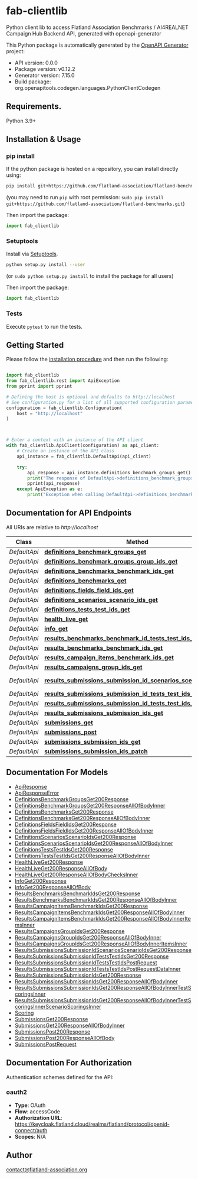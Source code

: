 # fab-clientlib
Python client lib to access Flatland Association Benchmarks / AI4REALNET Campaign Hub Backend API, generated with openapi-generator

This Python package is automatically generated by the [OpenAPI Generator](https://openapi-generator.tech) project:

- API version: 0.0.0
- Package version: v0.12.2
- Generator version: 7.15.0
- Build package: org.openapitools.codegen.languages.PythonClientCodegen

## Requirements.

Python 3.9+

## Installation & Usage
### pip install

If the python package is hosted on a repository, you can install directly using:

```sh
pip install git+https://github.com/flatland-association/flatland-benchmarks.git
```
(you may need to run `pip` with root permission: `sudo pip install git+https://github.com/flatland-association/flatland-benchmarks.git`)

Then import the package:
```python
import fab_clientlib
```

### Setuptools

Install via [Setuptools](http://pypi.python.org/pypi/setuptools).

```sh
python setup.py install --user
```
(or `sudo python setup.py install` to install the package for all users)

Then import the package:
```python
import fab_clientlib
```

### Tests

Execute `pytest` to run the tests.

## Getting Started

Please follow the [installation procedure](#installation--usage) and then run the following:

```python

import fab_clientlib
from fab_clientlib.rest import ApiException
from pprint import pprint

# Defining the host is optional and defaults to http://localhost
# See configuration.py for a list of all supported configuration parameters.
configuration = fab_clientlib.Configuration(
    host = "http://localhost"
)



# Enter a context with an instance of the API client
with fab_clientlib.ApiClient(configuration) as api_client:
    # Create an instance of the API class
    api_instance = fab_clientlib.DefaultApi(api_client)

    try:
        api_response = api_instance.definitions_benchmark_groups_get()
        print("The response of DefaultApi->definitions_benchmark_groups_get:\n")
        pprint(api_response)
    except ApiException as e:
        print("Exception when calling DefaultApi->definitions_benchmark_groups_get: %s\n" % e)

```

## Documentation for API Endpoints

All URIs are relative to *http://localhost*

Class | Method | HTTP request | Description
------------ | ------------- | ------------- | -------------
*DefaultApi* | [**definitions_benchmark_groups_get**](docs/DefaultApi.md#definitions_benchmark_groups_get) | **GET** /definitions/benchmark-groups | 
*DefaultApi* | [**definitions_benchmark_groups_group_ids_get**](docs/DefaultApi.md#definitions_benchmark_groups_group_ids_get) | **GET** /definitions/benchmark-groups/{group_ids} | 
*DefaultApi* | [**definitions_benchmarks_benchmark_ids_get**](docs/DefaultApi.md#definitions_benchmarks_benchmark_ids_get) | **GET** /definitions/benchmarks/{benchmark_ids} | 
*DefaultApi* | [**definitions_benchmarks_get**](docs/DefaultApi.md#definitions_benchmarks_get) | **GET** /definitions/benchmarks/ | 
*DefaultApi* | [**definitions_fields_field_ids_get**](docs/DefaultApi.md#definitions_fields_field_ids_get) | **GET** /definitions/fields/{field_ids} | 
*DefaultApi* | [**definitions_scenarios_scenario_ids_get**](docs/DefaultApi.md#definitions_scenarios_scenario_ids_get) | **GET** /definitions/scenarios/{scenario_ids} | 
*DefaultApi* | [**definitions_tests_test_ids_get**](docs/DefaultApi.md#definitions_tests_test_ids_get) | **GET** /definitions/tests/{test_ids} | 
*DefaultApi* | [**health_live_get**](docs/DefaultApi.md#health_live_get) | **GET** /health/live | 
*DefaultApi* | [**info_get**](docs/DefaultApi.md#info_get) | **GET** /info | 
*DefaultApi* | [**results_benchmarks_benchmark_id_tests_test_ids_get**](docs/DefaultApi.md#results_benchmarks_benchmark_id_tests_test_ids_get) | **GET** /results/benchmarks/{benchmark_id}/tests/{test_ids} | 
*DefaultApi* | [**results_benchmarks_benchmark_ids_get**](docs/DefaultApi.md#results_benchmarks_benchmark_ids_get) | **GET** /results/benchmarks/{benchmark_ids} | 
*DefaultApi* | [**results_campaign_items_benchmark_ids_get**](docs/DefaultApi.md#results_campaign_items_benchmark_ids_get) | **GET** /results/campaign-items/{benchmark_ids} | 
*DefaultApi* | [**results_campaigns_group_ids_get**](docs/DefaultApi.md#results_campaigns_group_ids_get) | **GET** /results/campaigns/{group_ids} | 
*DefaultApi* | [**results_submissions_submission_id_scenarios_scenario_ids_get**](docs/DefaultApi.md#results_submissions_submission_id_scenarios_scenario_ids_get) | **GET** /results/submissions/{submission_id}/scenarios/{scenario_ids} | 
*DefaultApi* | [**results_submissions_submission_id_tests_test_ids_get**](docs/DefaultApi.md#results_submissions_submission_id_tests_test_ids_get) | **GET** /results/submissions/{submission_id}/tests/{test_ids} | 
*DefaultApi* | [**results_submissions_submission_id_tests_test_ids_post**](docs/DefaultApi.md#results_submissions_submission_id_tests_test_ids_post) | **POST** /results/submissions/{submission_id}/tests/{test_ids} | 
*DefaultApi* | [**results_submissions_submission_ids_get**](docs/DefaultApi.md#results_submissions_submission_ids_get) | **GET** /results/submissions/{submission_ids} | 
*DefaultApi* | [**submissions_get**](docs/DefaultApi.md#submissions_get) | **GET** /submissions | 
*DefaultApi* | [**submissions_post**](docs/DefaultApi.md#submissions_post) | **POST** /submissions | 
*DefaultApi* | [**submissions_submission_ids_get**](docs/DefaultApi.md#submissions_submission_ids_get) | **GET** /submissions/{submission_ids} | 
*DefaultApi* | [**submissions_submission_ids_patch**](docs/DefaultApi.md#submissions_submission_ids_patch) | **PATCH** /submissions/{submission_ids} | 


## Documentation For Models

 - [ApiResponse](docs/ApiResponse.md)
 - [ApiResponseError](docs/ApiResponseError.md)
 - [DefinitionsBenchmarkGroupsGet200Response](docs/DefinitionsBenchmarkGroupsGet200Response.md)
 - [DefinitionsBenchmarkGroupsGet200ResponseAllOfBodyInner](docs/DefinitionsBenchmarkGroupsGet200ResponseAllOfBodyInner.md)
 - [DefinitionsBenchmarksGet200Response](docs/DefinitionsBenchmarksGet200Response.md)
 - [DefinitionsBenchmarksGet200ResponseAllOfBodyInner](docs/DefinitionsBenchmarksGet200ResponseAllOfBodyInner.md)
 - [DefinitionsFieldsFieldIdsGet200Response](docs/DefinitionsFieldsFieldIdsGet200Response.md)
 - [DefinitionsFieldsFieldIdsGet200ResponseAllOfBodyInner](docs/DefinitionsFieldsFieldIdsGet200ResponseAllOfBodyInner.md)
 - [DefinitionsScenariosScenarioIdsGet200Response](docs/DefinitionsScenariosScenarioIdsGet200Response.md)
 - [DefinitionsScenariosScenarioIdsGet200ResponseAllOfBodyInner](docs/DefinitionsScenariosScenarioIdsGet200ResponseAllOfBodyInner.md)
 - [DefinitionsTestsTestIdsGet200Response](docs/DefinitionsTestsTestIdsGet200Response.md)
 - [DefinitionsTestsTestIdsGet200ResponseAllOfBodyInner](docs/DefinitionsTestsTestIdsGet200ResponseAllOfBodyInner.md)
 - [HealthLiveGet200Response](docs/HealthLiveGet200Response.md)
 - [HealthLiveGet200ResponseAllOfBody](docs/HealthLiveGet200ResponseAllOfBody.md)
 - [HealthLiveGet200ResponseAllOfBodyChecksInner](docs/HealthLiveGet200ResponseAllOfBodyChecksInner.md)
 - [InfoGet200Response](docs/InfoGet200Response.md)
 - [InfoGet200ResponseAllOfBody](docs/InfoGet200ResponseAllOfBody.md)
 - [ResultsBenchmarksBenchmarkIdsGet200Response](docs/ResultsBenchmarksBenchmarkIdsGet200Response.md)
 - [ResultsBenchmarksBenchmarkIdsGet200ResponseAllOfBodyInner](docs/ResultsBenchmarksBenchmarkIdsGet200ResponseAllOfBodyInner.md)
 - [ResultsCampaignItemsBenchmarkIdsGet200Response](docs/ResultsCampaignItemsBenchmarkIdsGet200Response.md)
 - [ResultsCampaignItemsBenchmarkIdsGet200ResponseAllOfBodyInner](docs/ResultsCampaignItemsBenchmarkIdsGet200ResponseAllOfBodyInner.md)
 - [ResultsCampaignItemsBenchmarkIdsGet200ResponseAllOfBodyInnerItemsInner](docs/ResultsCampaignItemsBenchmarkIdsGet200ResponseAllOfBodyInnerItemsInner.md)
 - [ResultsCampaignsGroupIdsGet200Response](docs/ResultsCampaignsGroupIdsGet200Response.md)
 - [ResultsCampaignsGroupIdsGet200ResponseAllOfBodyInner](docs/ResultsCampaignsGroupIdsGet200ResponseAllOfBodyInner.md)
 - [ResultsCampaignsGroupIdsGet200ResponseAllOfBodyInnerItemsInner](docs/ResultsCampaignsGroupIdsGet200ResponseAllOfBodyInnerItemsInner.md)
 - [ResultsSubmissionsSubmissionIdScenariosScenarioIdsGet200Response](docs/ResultsSubmissionsSubmissionIdScenariosScenarioIdsGet200Response.md)
 - [ResultsSubmissionsSubmissionIdTestsTestIdsGet200Response](docs/ResultsSubmissionsSubmissionIdTestsTestIdsGet200Response.md)
 - [ResultsSubmissionsSubmissionIdTestsTestIdsPostRequest](docs/ResultsSubmissionsSubmissionIdTestsTestIdsPostRequest.md)
 - [ResultsSubmissionsSubmissionIdTestsTestIdsPostRequestDataInner](docs/ResultsSubmissionsSubmissionIdTestsTestIdsPostRequestDataInner.md)
 - [ResultsSubmissionsSubmissionIdsGet200Response](docs/ResultsSubmissionsSubmissionIdsGet200Response.md)
 - [ResultsSubmissionsSubmissionIdsGet200ResponseAllOfBodyInner](docs/ResultsSubmissionsSubmissionIdsGet200ResponseAllOfBodyInner.md)
 - [ResultsSubmissionsSubmissionIdsGet200ResponseAllOfBodyInnerTestScoringsInner](docs/ResultsSubmissionsSubmissionIdsGet200ResponseAllOfBodyInnerTestScoringsInner.md)
 - [ResultsSubmissionsSubmissionIdsGet200ResponseAllOfBodyInnerTestScoringsInnerScenarioScoringsInner](docs/ResultsSubmissionsSubmissionIdsGet200ResponseAllOfBodyInnerTestScoringsInnerScenarioScoringsInner.md)
 - [Scoring](docs/Scoring.md)
 - [SubmissionsGet200Response](docs/SubmissionsGet200Response.md)
 - [SubmissionsGet200ResponseAllOfBodyInner](docs/SubmissionsGet200ResponseAllOfBodyInner.md)
 - [SubmissionsPost200Response](docs/SubmissionsPost200Response.md)
 - [SubmissionsPost200ResponseAllOfBody](docs/SubmissionsPost200ResponseAllOfBody.md)
 - [SubmissionsPostRequest](docs/SubmissionsPostRequest.md)


<a id="documentation-for-authorization"></a>
## Documentation For Authorization


Authentication schemes defined for the API:
<a id="oauth2"></a>
### oauth2

- **Type**: OAuth
- **Flow**: accessCode
- **Authorization URL**: https://keycloak.flatland.cloud/realms/flatland/protocol/openid-connect/auth
- **Scopes**: N/A


## Author

contact@flatland-association.org


